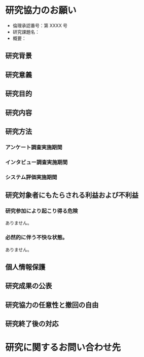 # 研究協力のお願い
 - 倫理承認番号：第 XXXX 号
 - 研究課題名：
 - 概要：

## 研究背景

## 研究意義

## 研究目的

## 研究内容

## 研究方法

### アンケート調査実施期間

### インタビュー調査実施期間

### システム評価実施期間

## 研究対象者にもたらされる利益および不利益

### 研究参加により起こり得る危険
ありません。
### 必然的に伴う不快な状態。
ありません。

## 個人情報保護

## 研究成果の公表

## 研究協力の任意性と撤回の自由

## 研究終了後の対応

# 研究に関するお問い合わせ先
